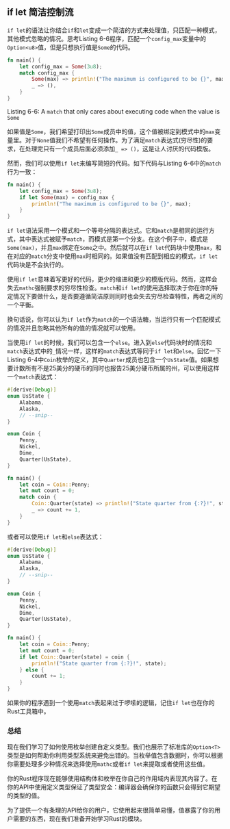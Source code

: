 ## if let 简洁控制流

 `if let`的语法让你结合`if`和`let`变成一个简洁的方式来处理值，只匹配一种模式，其他模式忽略的情况。思考Listing 6-6程序，匹配一个`config_max`变量中的 `Option<u8>`值，但是只想执行值是`Some`的代码。

```rust
fn main() {
    let config_max = Some(3u8);
    match config_max {
        Some(max) => println!("The maximum is configured to be {}", max),
        _ => (),
    }
}
```

Listing 6-6: A `match` that only cares about executing code when the value is `Some`

如果值是`Some`，我们希望打印出`Some`成员中的值，这个值被绑定到模式中的`max`变量里。对于`None`值我们不希望有任何操作。为了满足`match`表达式(穷尽性)的要求，在处理完只有一个成员后面必须添加`_ => ()`，这是让人讨厌的代码模版。

然而，我们可以使用`if let`来编写简短的代码。如下代码与Listing 6-6中的`match`行为一致：

```rust
fn main() {
    let config_max = Some(3u8);
    if let Some(max) = config_max {
        println!("The maximum is configured to be {}", max);
    }
}
```

`if let`语法采用一个模式和一个等号分隔的表达式。它和`match`是相同的运行方式，其中表达式被赋予`match`，而模式是第一个分支。在这个例子中，模式是`Some(max)`，并且`max`绑定在`Some`之中。然后就可以在`if let`代码块中使用`max`，和在对应的`match`分支中使用`max`时相同的。如果值没有匹配到相应的模式，`if let`代码块是不会执行的。

使用`if let`意味着写更好的代码，更少的缩进和更少的模版代码。然而，这样会失去`mathc`强制要求的穷尽性检查。`match`和`if let`的使用选择取决于你在你的特定情况下要做什么，是否要遵循简洁原则同时也会失去穷尽检查特性，两者之间的一个平衡。

换句话说，你可以认为`if let`作为`match`的一个语法糖，当运行只有一个匹配模式的情况并且忽略其他所有的值的情况就可以使用。

当使用`if let`的时候，我们可以包含一个`else`。进入到`else`代码块时的情况和`match`表达式中的`_`情况一样，这样的`match`表达式等同于`if let`和`else`。回忆一下Listing 6-4中`Coin`枚举的定义，其中`Quarter`成员也包含一个`UsState`值。如果想要计数所有不是25美分的硬币的同时也报告25美分硬币所属的州，可以使用这样一个`match`表达式：

```rust
#[derive(Debug)]
enum UsState {
    Alabama,
    Alaska,
    // --snip--
}

enum Coin {
    Penny,
    Nickel,
    Dime,
    Quarter(UsState),
}

fn main() {
    let coin = Coin::Penny;
    let mut count = 0;
    match coin {
        Coin::Quarter(state) => println!("State quarter from {:?}!", state),
        _ => count += 1,
    }
}
```

或者可以使用`if let`和`else`表达式：

```rust
#[derive(Debug)]
enum UsState {
    Alabama,
    Alaska,
    // --snip--
}

enum Coin {
    Penny,
    Nickel,
    Dime,
    Quarter(UsState),
}

fn main() {
    let coin = Coin::Penny;
    let mut count = 0;
    if let Coin::Quarter(state) = coin {
        println!("State quarter from {:?}!", state);
    } else {
        count += 1;
    }
}
```

如果你的程序遇到一个使用`match`表起来过于啰嗦的逻辑，记住`if let`也在你的Rust工具箱中。

### 总结

现在我们学习了如何使用枚举创建自定义类型。我们也展示了标准库的`Option<T>`类型是如何帮助你利用类型系统来避免出错的。当枚举值包含数据时，你可以根据你需要处理多少种情况来选择使用`mathc`或者`if let`来提取或者使用这些值。

你的Rust程序现在能够使用结构体和枚举在你自己的作用域内表现其内容了。在你的API中使用定义类型保证了类型安全：编译器会确保你的函数只会得到它期望的类型的值。

为了提供一个有条理的API给你的用户，它使用起来很简单易懂，值暴露了你的用户需要的东西，现在我们准备开始学习Rust的模块。

